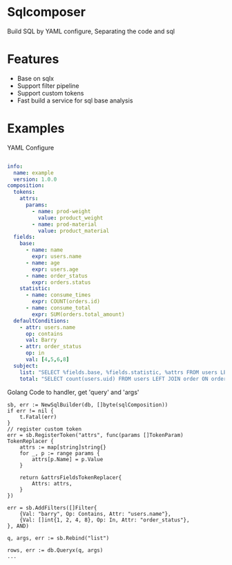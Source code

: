 # Sqlcomposer
Build SQL by YAML configure, Separating the code and sql

# Features
- Base on sqlx
- Support filter pipeline
- Support custom tokens
- Fast build a service for sql base analysis

# Examples

YAML Configure

```yaml

info:
  name: example
  version: 1.0.0
composition:
  tokens:
    attrs:
      params:
        - name: prod-weight
          value: product_weight
        - name: prod-material
          value: product_material
  fields:
    base:
      - name: name
        expr: users.name
      - name: age
        expr: users.age
      - name: order_status
        expr: orders.status
    statistic:
      - name: consume_times
        expr: COUNT(orders.id)
      - name: consume_total
        expr: SUM(orders.total_amount)
  defaultConditions:
    - attr: users.name
      op: contains
      val: Barry
    - attr: order_status
      op: in
      val: [4,5,6,8]
  subject: 
    list: "SELECT %fields.base, %fields.statistic, %attrs FROM users LEFT JOIN orders ON orders.uid = users.uid %where GROUP BY users.uid %limit"
    total: "SELECT count(users.uid) FROM users LEFT JOIN order ON order.uid = users.uid %where GROUP BY users.uid"`

```

Golang Code to handler, get 'query' and 'args'

``` golang
sb, err := NewSqlBuilder(db, []byte(sqlComposition))
if err != nil {
    t.Fatal(err)
}
// register custom token
err = sb.RegisterToken("attrs", func(params []TokenParam) TokenReplacer {
    attrs := map[string]string{}
    for _, p := range params {
        attrs[p.Name] = p.Value
    }

    return &attrsFieldsTokenReplacer{
        Attrs: attrs,
    }
})

err = sb.AddFilters([]Filter{
    {Val: "barry", Op: Contains, Attr: "users.name"},
    {Val: []int{1, 2, 4, 8}, Op: In, Attr: "order_status"},
}, AND)

q, args, err := sb.Rebind("list")

rows, err := db.Queryx(q, args)
...
```
